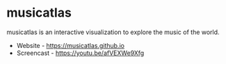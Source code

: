 # musicatlas

musicatlas is an interactive visualization to explore the music of the world.

  - Website - https://musicatlas.github.io
  - Screencast - https://youtu.be/afVEXWe9Xfg
